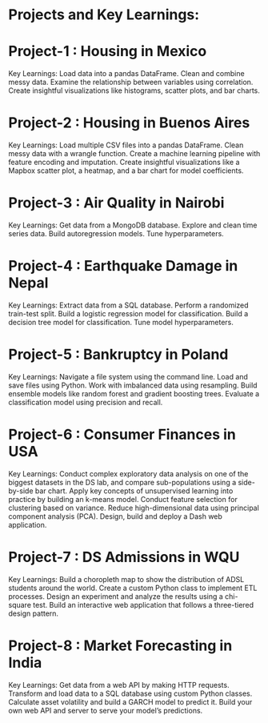 # Projects and Key Learnings:

# Project-1 : Housing in Mexico
Key Learnings:
Load data into a pandas DataFrame.
Clean and combine messy data.
Examine the relationship between variables using correlation.
Create insightful visualizations like histograms, scatter plots, and bar charts.

# Project-2 : Housing in Buenos Aires
Key Learnings:
Load multiple CSV files into a pandas DataFrame.
Clean messy data with a wrangle function.
Create a machine learning pipeline with feature encoding and imputation.
Create insightful visualizations like a Mapbox scatter plot, a heatmap, and a bar chart for model coefficients.

# Project-3 : Air Quality in Nairobi
Key Learnings:
Get data from a MongoDB database.
Explore and clean time series data.
Build autoregression models.
Tune hyperparameters.

# Project-4 : Earthquake Damage in Nepal
Key Learnings:
Extract data from a SQL database.
Perform a randomized train-test split.
Build a logistic regression model for classification.
Build a decision tree model for classification.
Tune model hyperparameters.

# Project-5 : Bankruptcy in Poland
Key Learnings:
Navigate a file system using the command line.
Load and save files using Python.
Work with imbalanced data using resampling.
Build ensemble models like random forest and gradient boosting trees.
Evaluate a classification model using precision and recall.

# Project-6 : Consumer Finances in USA
Key Learnings:
Conduct complex exploratory data analysis on one of the biggest datasets in the DS lab, and compare sub-populations using a side-by-side bar chart.
Apply key concepts of unsupervised learning into practice by building an k-means model.
Conduct feature selection for clustering based on variance.
Reduce high-dimensional data using principal component analysis (PCA).
Design, build and deploy a Dash web application.

# Project-7 : DS Admissions in WQU
Key Learnings:
Build a choropleth map to show the distribution of ADSL students around the world.
Create a custom Python class to implement ETL processes.
Design an experiment and analyze the results using a chi-square test.
Build an interactive web application that follows a three-tiered design pattern.

# Project-8 : Market Forecasting in India
Key Learnings:
Get data from a web API by making HTTP requests.
Transform and load data to a SQL database using custom Python classes.
Calculate asset volatility and build a GARCH model to predict it.
Build your own web API and server to serve your model’s predictions.
